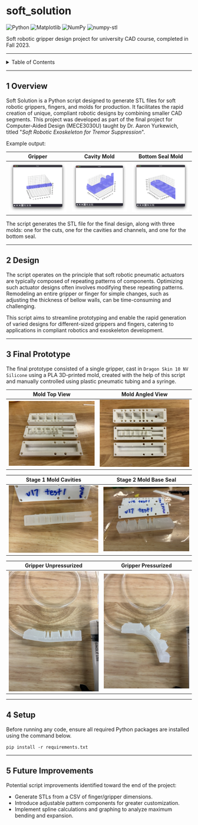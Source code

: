 # soft_solution

<div>
<img alt="Python" src="https://img.shields.io/badge/-Python-%233776AB?logo=Python&logoColor=white">
<img alt="Matplotlib" src="https://img.shields.io/badge/-Matplotlib-%231f77b4?logo=matplotlib&logoColor=white">
<img alt="NumPy" src="https://img.shields.io/badge/-NumPy-%2312130f?logo=numpy&logoColor=white">
<img alt="numpy-stl" src="https://img.shields.io/badge/-numpy--stl-%2357A143">
</div>

Soft robotic gripper design project for university CAD course, completed in
Fall 2023.

---

<details markdown="1">
  <summary>Table of Contents</summary>

<!-- TOC -->
* [soft_solution](#softsolution)
  * [1 Overview](#1-overview)
  * [2 Design](#2-design)
  * [3 Final Prototype](#3-final-prototype)
  * [4 Setup](#4-setup)
  * [5 Future Improvements](#5-future-improvements)
<!-- TOC -->

</details>

---

## 1 Overview

Soft Solution is a Python script designed to generate STL files for soft robotic
grippers, fingers, and molds for production. It facilitates the rapid creation
of unique, compliant robotic designs by combining smaller CAD segments. This
project was developed as part of the final project for Computer-Aided
Design (MECE3030U) taught by Dr. Aaron Yurkewich, titled "_Soft Robotic
Exoskeleton for Tremor Suppression_".

Example output:

|                      Gripper                       |                         Cavity Mold                          |                       Bottom Seal Mold                       |
|:--------------------------------------------------:|:------------------------------------------------------------:|:------------------------------------------------------------:|
| ![finger_example.png](pictures/finger_example.png) | ![mold_example_1_of_2.png](pictures/mold_example_1_of_2.png) | ![mold_example_2_of_2.png](pictures/mold_example_2_of_2.png) |

The script generates the STL file for the final design, along with three molds:
one for the cuts, one for the cavities and channels, and one for the bottom
seal.

---

## 2 Design

The script operates on the principle that soft robotic pneumatic actuators are
typically composed of repeating patterns of components. Optimizing such actuator
designs often involves modifying these repeating patterns. Remodeling an entire
gripper or finger for simple changes, such as adjusting the thickness of bellow
walls, can be time-consuming and challenging.

This script aims to streamline prototyping and enable the rapid generation of
varied designs for different-sized grippers and fingers, catering to
applications in compliant robotics and exoskeleton development.

---

## 3 Final Prototype

The final prototype consisted of a single gripper, cast
in `Dragon Skin 10 NV Silicone` using a PLA 3D-printed mold, created with the
help of this script and manually controlled using plastic pneumatic tubing and a
syringe.

|                            Mold Top View                             |                        Mold Angled View                        |
|:--------------------------------------------------------------------:|:--------------------------------------------------------------:|
| ![v17-v18 molds angled.jpeg](pictures/v17-v18%20molds%20angled.jpeg) | ![v17-v18 molds top.jpeg](pictures/v17-v18%20molds%20top.jpeg) |

|                                    Stage 1 Mold Cavities                                     |                                    Stage 2 Mold Base Seal                                    |
|:--------------------------------------------------------------------------------------------:|:--------------------------------------------------------------------------------------------:|
| ![v17-v18 mold1 and mold2 stage1.jpeg](pictures/v17-v18%20mold1%20and%20mold2%20stage1.jpeg) | ![v17-v18 mold1 and mold2 stage2.jpeg](pictures/v17-v18%20mold1%20and%20mold2%20stage2.jpeg) |

|                    Gripper Unpressurized                     |                     Gripper Pressurized                      |
|:------------------------------------------------------------:|:------------------------------------------------------------:|
| ![v18 complete 2-2.jpeg](pictures/v18%20complete%202-2.jpeg) | ![v18 complete 1-2.jpeg](pictures/v18%20complete%201-2.jpeg) |

---

## 4 Setup

Before running any code, ensure all required Python packages are installed using
the command below.

```shell
pip install -r requirements.txt
```

---

## 5 Future Improvements

Potential script improvements identified toward the end of the project:

- Generate STLs from a CSV of finger/gripper dimensions.
- Introduce adjustable pattern components for greater customization.
- Implement spline calculations and graphing to analyze maximum bending and
  expansion.
